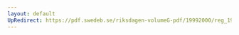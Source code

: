 ```yaml
---
layout: default
UpRedirect: https://pdf.swedeb.se/riksdagen-volumeG-pdf/19992000/reg_19992000/reg_19992000_0013.pdf
---
```


